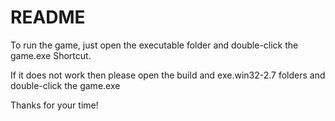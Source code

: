# README #

To run the game, just open the executable folder and double-click the game.exe Shortcut.

If it does not work then please open the build and exe.win32-2.7 folders and double-click the game.exe

Thanks for your time!
 